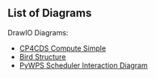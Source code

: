 ## List of Diagrams

DrawIO Diagrams:

* [CP4CDS Compute Simple](https://www.draw.io/#Hbird-house%2Fbirdhouse-drawio-diagrams%2Fmaster%2Fdiagrams%2Fcp4cds-compute-simple.xml)
* [Bird Structure](https://www.draw.io/#Hbird-house%2Fbirdhouse-drawio-diagrams%2Fmaster%2Fdiagrams%2FBirdhouse_bird_structure.xml)
* [PyWPS Scheduler Interaction Diagram](https://www.draw.io/#Hbird-house%2Fbirdhouse-drawio-diagrams%2Fmaster%2Fdiagrams%2Fpywps-scheduler-extension_interactions.xml)

